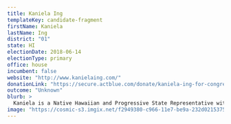 ```yaml
---
title: Kaniela Ing
templateKey: candidate-fragment
firstName: Kaniela
lastName: Ing
district: "01"
state: HI
electionDate: 2018-06-14
electionType: primary
office: house
incumbent: false
website: "http://www.kanielaing.com/"
donationLink: "https://secure.actblue.com/donate/kaniela-ing-for-congress"
outcome: "Unknown"
blurb: >
  Kaniela is a Native Hawaiian and Progressive State Representative with a history of successful grassroots campaigns based on big, progressive ideas. At age 22, he beat a Tea-Party Republican, despite getting outspent 10-1 by personally knocking on 15k doors. Now he is running for Congress in Hawaii’s 1st district on the boldest platform Hawaii has ever seen.
image: "https://cosmic-s3.imgix.net/f2949380-c966-11e7-be9a-232d02153752-JD_Site_KanielaIng_1000x600_102717.jpg"
---
```

